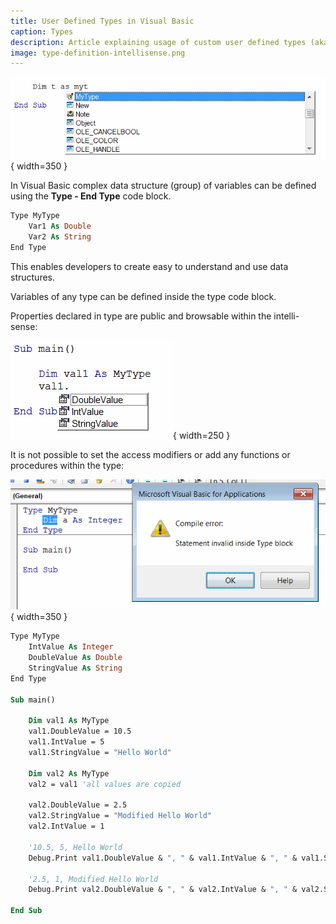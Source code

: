 ```yaml
---
title: User Defined Types in Visual Basic
caption: Types
description: Article explaining usage of custom user defined types (aka Structures) in Visual Basic
image: type-definition-intellisense.png
---
```

![User defined type in intelli-sense](type-definition-intellisense.png){ width=350 }

In Visual Basic complex data structure (group) of variables can be defined using the **Type - End Type** code block.

~~~ vb
Type MyType
    Var1 As Double
    Var2 As String
End Type
~~~

This enables developers to create easy to understand and use data structures.

Variables of any type can be defined inside the type code block.

Properties declared in type are public and browsable within the intelli-sense:

![Properties of the user defined type displayed in the intelli-sense](type-properties-intellisense.png){ width=250 }

It is not possible to set the access modifiers or add any functions or procedures within the type:

![Compile Error: Statement invalid inside Type block](statement-invalid-type-block.png){ width=350 }

~~~ vb
Type MyType
    IntValue As Integer
    DoubleValue As Double
    StringValue As String
End Type

Sub main()

    Dim val1 As MyType
    val1.DoubleValue = 10.5
    val1.IntValue = 5
    val1.StringValue = "Hello World"
    
    Dim val2 As MyType
    val2 = val1 'all values are copied
    
    val2.DoubleValue = 2.5
    val2.StringValue = "Modified Hello World"
    val2.IntValue = 1
    
    '10.5, 5, Hello World
    Debug.Print val1.DoubleValue & ", " & val1.IntValue & ", " & val1.StringValue
    
    '2.5, 1, Modified Hello World
    Debug.Print val2.DoubleValue & ", " & val2.IntValue & ", " & val2.StringValue
    
End Sub
~~~


